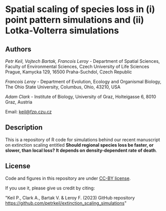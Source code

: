 # Spatial scaling of species loss in (i) point pattern simulations and (ii) Lotka-Volterra simulations

## Authors

*Petr Keil, Vojtech Bartak, Francois Leroy* - Department of Spatial Sciences, Faculty of Environmental Sciences, Czech University of Life Sciences Prague, Kamycka 129, 16500 Praha-Suchdol, Czech Republic

*Francois Leroy* - Department of Evolution, Ecology and Organismal Biology, The Ohio State University, Columbus, Ohio, 43210, USA

*Adam Clark* - Institute of Biology, University of Graz, Holteigasse 6, 8010 Graz, Austria

Email: [keil@fzp.czu.cz](keil@fzp.czu.cz)

## Description

This is a repository of R code for simulations behind our recent manuscript 
on extinction scaling entitled **Should regional species loss be faster, 
or slower, than local loss? It depends on density-dependent rate of death**.

## License

Code and figures in this repository are under [CC-BY license](https://creativecommons.org/share-your-work/cclicenses/). 

If you use it, please give us credit by citing: 

"Keil P., Clark A., Bartak V. & Leroy F. (2023) GitHub repository  https://github.com/petrkeil/extinction_scaling_simulations"
